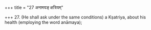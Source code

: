 +++
title = "27 अनामयङ् क्षत्रियम्"

+++
27. (He shall ask under the same conditions) a Kṣatriya, about his health (employing the word anāmaya);
